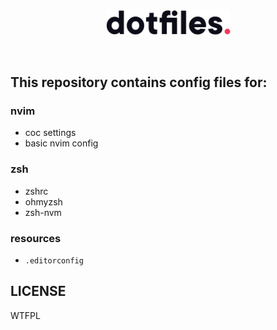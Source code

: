<p align="center">
  <br>
  <img src="./__assets/logo.svg" width="200" />
  <br>
 </p>

<br>

 ## This repository contains config files for:

### nvim
  - coc settings
  - basic nvim config

### zsh
  - zshrc
  - ohmyzsh
  - zsh-nvm

### resources
  - `.editorconfig`

## LICENSE
WTFPL

